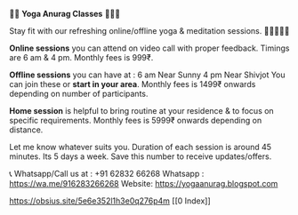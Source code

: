 🧘‍♂️    **Yoga Anurag Classes**  🧘🏻‍♀️ 

Stay fit with our refreshing online/offline yoga & meditation sessions. 🧘🏻‍♀🤸🏻 

**Online sessions** you can attend on video call with proper feedback. Timings are 6 am & 4 pm. Monthly fees is 999₹. 

**Offline sessions** you can have at :
6 am Near Sunny
4 pm Near Shivjot 
You can join these or **start in your area**. Monthly fees is 1499₹ onwards depending on number of participants. 

**Home session** is helpful to bring routine at your residence & to focus on specific requirements. Monthly fees is 5999₹ onwards depending on distance.  

Let me know whatever suits you. Duration of each session is around 45 minutes. Its 5 days a week. Save this number to receive updates/offers. 

📞 Whatsapp/Call us at :
+91 62832 66268
Whatsapp : https://wa.me/916283266268
Website: https://yogaanurag.blogspot.com 













https://obsius.site/5e6e352l1h3e0q276p4m [[0 Index]]